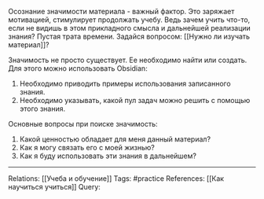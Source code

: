 Осознание значимости материала - важный фактор. Это заряжает мотивацией, стимулирует продолжать учебу. Ведь зачем учить что-то, если не видишь в этом прикладного смысла и дальнейшей реализации знания? Пустая трата времени. 
Задайся вопросом: [[Нужно ли изучать материал]]?

Значимость не просто существует. Ее необходимо найти или создать. Для этого можно использовать Obsidian: 
1. Необходимо приводить примеры использования записанного знания. 
2. Необходимо указывать, какой пул задач можно решить с помощью этого знания. 


Основные вопросы при поиске значимость:
1. Какой ценностью обладает для меня данный материал?
2. Как я могу связать его с моей жизнью?
3. Как я буду использовать эти знания в дальнейшем? 

___
Relations: [[Учеба и обучение]]
Tags: #practice 
References: [[Как научиться учиться]] 
Query: 